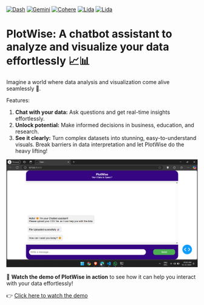 [![Dash](https://img.shields.io/badge/Dash-%230075A9.svg?style=flat&logo=dash&logoColor=white)](https://plotly.com/dash/)
[![Gemini](https://img.shields.io/badge/Gemini-%23FFB100.svg?style=flat&logo=gemini&logoColor=white)](https://gemini.com/)
[![Cohere](https://img.shields.io/badge/Cohere-%2364D5B1.svg?style=flat&logo=cohere&logoColor=white)](https://cohere.ai/)
[![Lida](https://img.shields.io/badge/Lida-%23FFD700.svg?style=flat&logo=python&logoColor=white)](https://microsoft.github.io/lida/)
[![Lida](https://img.shields.io/badge/Lida-%23181717.svg?style=flat&logo=github&logoColor=white)](https://github.com/microsoft/lida)


# PlotWise: A chatbot assistant to analyze and visualize your data effortlessly 📈📊

Imagine a world where data analysis and visualization come alive seamlessly 🌟.

Features:
1) **Chat with your data:** Ask questions and get real-time insights effortlessly.
2) **Unlock potential:** Make informed decisions in business, education, and research.
3) **See it clearly:** Turn complex datasets into stunning, easy-to-understand visuals.
Break barriers in data interpretation and let PlotWise do the heavy lifting!

![Inputs](UI.png)

🎥 **Watch the demo of PlotWise in action** to see how it can help you interact with your data effortlessly!

👉 [Click here to watch the demo](https://drive.google.com/file/d/1TnhZmqlaYq7BXWTJyvr9edGDUXx3v22v/view?usp=sharing)
